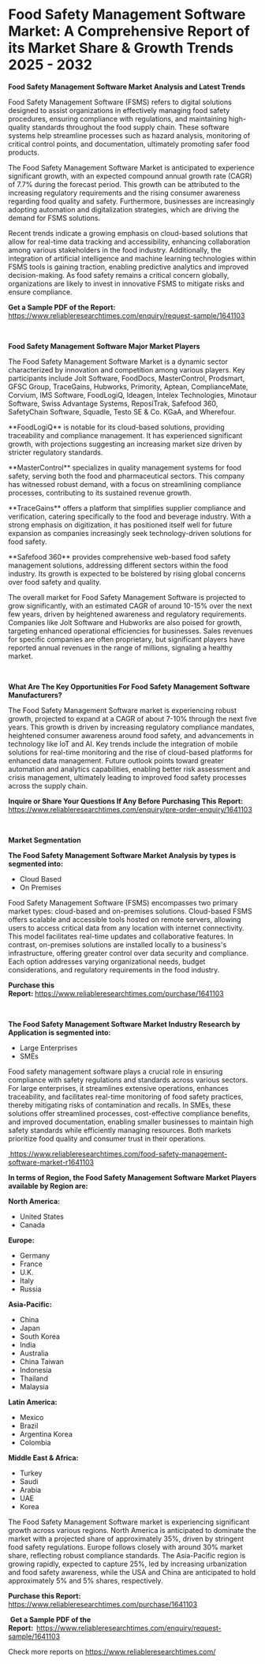 <p><h1>Food Safety Management Software Market: A Comprehensive Report of its Market Share & Growth Trends 2025 - 2032</h1></p><p><strong>Food Safety Management Software Market Analysis and Latest Trends</strong></p>
<p><p>Food Safety Management Software (FSMS) refers to digital solutions designed to assist organizations in effectively managing food safety procedures, ensuring compliance with regulations, and maintaining high-quality standards throughout the food supply chain. These software systems help streamline processes such as hazard analysis, monitoring of critical control points, and documentation, ultimately promoting safer food products.</p><p>The Food Safety Management Software Market is anticipated to experience significant growth, with an expected compound annual growth rate (CAGR) of 7.7% during the forecast period. This growth can be attributed to the increasing regulatory requirements and the rising consumer awareness regarding food quality and safety. Furthermore, businesses are increasingly adopting automation and digitalization strategies, which are driving the demand for FSMS solutions.</p><p>Recent trends indicate a growing emphasis on cloud-based solutions that allow for real-time data tracking and accessibility, enhancing collaboration among various stakeholders in the food industry. Additionally, the integration of artificial intelligence and machine learning technologies within FSMS tools is gaining traction, enabling predictive analytics and improved decision-making. As food safety remains a critical concern globally, organizations are likely to invest in innovative FSMS to mitigate risks and ensure compliance.</p></p>
<p><strong>Get a Sample PDF of the Report:&nbsp;</strong> <a href="https://www.reliableresearchtimes.com/enquiry/request-sample/1641103?utm_campaign=2475&utm_medium=2&utm_source=Github&utm_content=ia&utm_term=11032025&utm_id=food-safety-management-software">https://www.reliableresearchtimes.com/enquiry/request-sample/1641103</a></p>
<p>&nbsp;</p>
<p><strong>Food Safety Management Software Major Market Players</strong></p>
<p><p>The Food Safety Management Software Market is a dynamic sector characterized by innovation and competition among various players. Key participants include Jolt Software, FoodDocs, MasterControl, Prodsmart, GFSC Group, TraceGains, Hubworks, Primority, Aptean, ComplianceMate, Corvium, IMS Software, FoodLogiQ, Ideagen, Intelex Technologies, Minotaur Software, Swiss Advantage Systems, ReposiTrak, Safefood 360, SafetyChain Software, Squadle, Testo SE & Co. KGaA, and Wherefour.</p><p>**FoodLogiQ** is notable for its cloud-based solutions, providing traceability and compliance management. It has experienced significant growth, with projections suggesting an increasing market size driven by stricter regulatory standards.</p><p>**MasterControl** specializes in quality management systems for food safety, serving both the food and pharmaceutical sectors. This company has witnessed robust demand, with a focus on streamlining compliance processes, contributing to its sustained revenue growth.</p><p>**TraceGains** offers a platform that simplifies supplier compliance and verification, catering specifically to the food and beverage industry. With a strong emphasis on digitization, it has positioned itself well for future expansion as companies increasingly seek technology-driven solutions for food safety.</p><p>**Safefood 360** provides comprehensive web-based food safety management solutions, addressing different sectors within the food industry. Its growth is expected to be bolstered by rising global concerns over food safety and quality.</p><p>The overall market for Food Safety Management Software is projected to grow significantly, with an estimated CAGR of around 10-15% over the next few years, driven by heightened awareness and regulatory requirements. Companies like Jolt Software and Hubworks are also poised for growth, targeting enhanced operational efficiencies for businesses. Sales revenues for specific companies are often proprietary, but significant players have reported annual revenues in the range of millions, signaling a healthy market.</p></p>
<p>&nbsp;</p>
<p><strong>What Are The Key Opportunities For Food Safety Management Software Manufacturers?</strong></p>
<p><p>The Food Safety Management Software market is experiencing robust growth, projected to expand at a CAGR of about 7-10% through the next five years. This growth is driven by increasing regulatory compliance mandates, heightened consumer awareness around food safety, and advancements in technology like IoT and AI. Key trends include the integration of mobile solutions for real-time monitoring and the rise of cloud-based platforms for enhanced data management. Future outlook points toward greater automation and analytics capabilities, enabling better risk assessment and crisis management, ultimately leading to improved food safety processes across the supply chain.</p></p>
<p><strong>Inquire or Share Your Questions If Any Before Purchasing This Report:</strong> <a href="https://www.reliableresearchtimes.com/enquiry/pre-order-enquiry/1641103?utm_campaign=2475&utm_medium=2&utm_source=Github&utm_content=ia&utm_term=11032025&utm_id=food-safety-management-software">https://www.reliableresearchtimes.com/enquiry/pre-order-enquiry/1641103</a></p>
<p>&nbsp;</p>
<p><strong>Market Segmentation</strong></p>
<p><strong>The Food Safety Management Software Market Analysis by types is segmented into:</strong></p>
<p><ul><li>Cloud Based</li><li>On Premises</li></ul></p>
<p><p>Food Safety Management Software (FSMS) encompasses two primary market types: cloud-based and on-premises solutions. Cloud-based FSMS offers scalable and accessible tools hosted on remote servers, allowing users to access critical data from any location with internet connectivity. This model facilitates real-time updates and collaborative features. In contrast, on-premises solutions are installed locally to a business's infrastructure, offering greater control over data security and compliance. Each option addresses varying organizational needs, budget considerations, and regulatory requirements in the food industry.</p></p>
<p><strong>Purchase this Report:&nbsp;</strong><a href="https://www.reliableresearchtimes.com/purchase/1641103?utm_campaign=2475&utm_medium=2&utm_source=Github&utm_content=ia&utm_term=11032025&utm_id=food-safety-management-software">https://www.reliableresearchtimes.com/purchase/1641103</a></p>
<p>&nbsp;</p>
<p><strong>The Food Safety Management Software Market Industry Research by Application is segmented into:</strong></p>
<p><ul><li>Large Enterprises</li><li>SMEs</li></ul></p>
<p><p>Food safety management software plays a crucial role in ensuring compliance with safety regulations and standards across various sectors. For large enterprises, it streamlines extensive operations, enhances traceability, and facilitates real-time monitoring of food safety practices, thereby mitigating risks of contamination and recalls. In SMEs, these solutions offer streamlined processes, cost-effective compliance benefits, and improved documentation, enabling smaller businesses to maintain high safety standards while efficiently managing resources. Both markets prioritize food quality and consumer trust in their operations.</p></p>
<p><a href="https://www.reliableresearchtimes.com/food-safety-management-software-market-r1641103?utm_campaign=2475&utm_medium=2&utm_source=Github&utm_content=ia&utm_term=11032025&utm_id=food-safety-management-software">&nbsp;https://www.reliableresearchtimes.com/food-safety-management-software-market-r1641103</a></p>
<p><strong>In terms of Region, the Food Safety Management Software Market Players available by Region are:</strong></p>
<p>
    <p> <strong> North America: </strong>
        <ul>
            <li>United States</li>
            <li>Canada</li>
        </ul>
        </p> 
    <p> <strong> Europe: </strong>
        <ul>
            <li>Germany</li>
            <li>France</li>
            <li>U.K.</li>
            <li>Italy</li>
            <li>Russia</li>
        </ul>
        </p> 
    <p> <strong> Asia-Pacific: </strong>
        <ul>
            <li>China</li>
            <li>Japan</li>
            <li>South Korea</li>
            <li>India</li>
            <li>Australia</li>
            <li>China Taiwan</li>
            <li>Indonesia</li>
            <li>Thailand</li>
            <li>Malaysia</li>
        </ul>
        </p> 
    <p> <strong> Latin America: </strong>
        <ul>
            <li>Mexico</li>
            <li>Brazil</li>
            <li>Argentina Korea</li>
            <li>Colombia</li>
        </ul>
        </p> 
    <p> <strong> Middle East & Africa: </strong>
        <ul>
            <li>Turkey</li>
            <li>Saudi</li>
            <li>Arabia</li>
            <li>UAE</li>
            <li>Korea</li>
        </ul>
    </p>
    </p>
<p><p>The Food Safety Management Software market is experiencing significant growth across various regions. North America is anticipated to dominate the market with a projected share of approximately 35%, driven by stringent food safety regulations. Europe follows closely with around 30% market share, reflecting robust compliance standards. The Asia-Pacific region is growing rapidly, expected to capture 25%, led by increasing urbanization and food safety awareness, while the USA and China are anticipated to hold approximately 5% and 5% shares, respectively.</p></p>
<p><strong>Purchase this Report: </strong><a href="https://www.reliableresearchtimes.com/purchase/1641103?utm_campaign=2475&utm_medium=2&utm_source=Github&utm_content=ia&utm_term=11032025&utm_id=food-safety-management-software">https://www.reliableresearchtimes.com/purchase/1641103</a></p>
<p>&nbsp;<strong>Get a Sample PDF of the Report:&nbsp;&nbsp;</strong><a href="https://www.reliableresearchtimes.com/enquiry/request-sample/1641103?utm_campaign=2475&utm_medium=2&utm_source=Github&utm_content=ia&utm_term=11032025&utm_id=food-safety-management-software">https://www.reliableresearchtimes.com/enquiry/request-sample/1641103</a></p>
<p><strong></strong></p>
<p>Check more reports on <a href="https://www.reliableresearchtimes.com/?utm_campaign=2475&utm_medium=2&utm_source=Github&utm_content=ia&utm_term=11032025&utm_id=food-safety-management-software">https://www.reliableresearchtimes.com/</a></p>